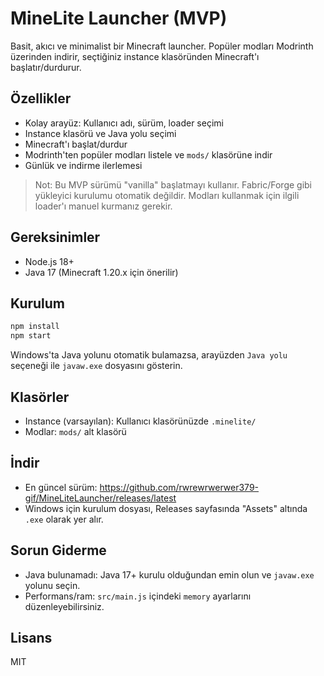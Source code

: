 # MineLite Launcher (MVP)
Basit, akıcı ve minimalist bir Minecraft launcher. Popüler modları Modrinth üzerinden indirir, seçtiğiniz instance klasöründen Minecraft'ı başlatır/durdurur.

## Özellikler
- Kolay arayüz: Kullanıcı adı, sürüm, loader seçimi
- Instance klasörü ve Java yolu seçimi
- Minecraft'ı başlat/durdur
- Modrinth'ten popüler modları listele ve `mods/` klasörüne indir
- Günlük ve indirme ilerlemesi

> Not: Bu MVP sürümü "vanilla" başlatmayı kullanır. Fabric/Forge gibi yükleyici kurulumu otomatik değildir. Modları kullanmak için ilgili loader'ı manuel kurmanız gerekir.

## Gereksinimler
- Node.js 18+
- Java 17 (Minecraft 1.20.x için önerilir)

## Kurulum
```bash
npm install
npm start
```
Windows'ta Java yolunu otomatik bulamazsa, arayüzden `Java yolu` seçeneği ile `javaw.exe` dosyasını gösterin.

## Klasörler
- Instance (varsayılan): Kullanıcı klasörünüzde `.minelite/`
- Modlar: `mods/` alt klasörü

## İndir
- En güncel sürüm: https://github.com/rwrewrwerwer379-gif/MineLiteLauncher/releases/latest
- Windows için kurulum dosyası, Releases sayfasında "Assets" altında `.exe` olarak yer alır.

## Sorun Giderme
- Java bulunamadı: Java 17+ kurulu olduğundan emin olun ve `javaw.exe` yolunu seçin.
- Performans/ram: `src/main.js` içindeki `memory` ayarlarını düzenleyebilirsiniz.

## Lisans
MIT
